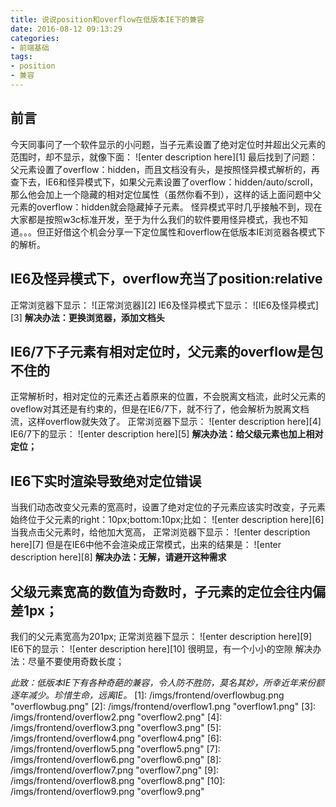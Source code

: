 ```yaml
---
title: 说说position和overflow在低版本IE下的兼容
date: 2016-08-12 09:13:29
categories:
- 前端基础
tags: 
- position
- 兼容
---
```

## 前言
今天同事问了一个软件显示的小问题，当子元素设置了绝对定位时并超出父元素的范围时，却不显示，就像下面：
![enter description here][1]
最后找到了问题：父元素设置了overflow：hidden，而且文档没有头，是按照怪异模式解析的，再查下去，IE6和怪异模式下，如果父元素设置了overflow：hidden/auto/scroll，那么他会加上一个隐藏的相对定位属性（虽然你看不到），这样的话上面问题中父元素的overflow：hidden就会隐藏掉子元素。
怪异模式平时几乎接触不到，现在大家都是按照w3c标准开发，至于为什么我们的软件要用怪异模式，我也不知道。。。但正好借这个机会分享一下定位属性和overflow在低版本IE浏览器各模式下的解析。

## IE6及怪异模式下，overflow充当了position:relative
正常浏览器下显示：
![正常浏览器][2]
IE6及怪异模式下显示：
![IE6及怪异模式][3]
**解决办法：更换浏览器，添加文档头**
## IE6/7下子元素有相对定位时，父元素的overflow是包不住的
正常解析时，相对定位的元素还占着原来的位置，不会脱离文档流，此时父元素的oveflow对其还是有约束的，但是在IE6/7下，就不行了，他会解析为脱离文档流，这样overflow就失效了。
正常浏览器下显示：
![enter description here][4]
IE6/7下的显示：
![enter description here][5]
**解决办法：给父级元素也加上相对定位；**
## IE6下实时渲染导致绝对定位错误
当我们动态改变父元素的宽高时，设置了绝对定位的子元素应该实时改变，子元素始终位于父元素的right：10px;bottom:10px;比如：
![enter description here][6]
当我点击父元素时，给他加大宽高，
正常浏览器下显示：
![enter description here][7]
但是在IE6中他不会渲染成正常模式，出来的结果是：
![enter description here][8]
**解决办法：无解，请避开这种需求**
## 父级元素宽高的数值为奇数时，子元素的定位会往内偏差1px；
我们的父元素宽高为201px;
正常浏览器下显示：
![enter description here][9]
IE6下的显示：
![enter description here][10]
很明显，有一个小小的空隙
解决办法：尽量不要使用奇数长度；

*此致：低版本IE下有各种奇葩的兼容，令人防不胜防，莫名其妙，所幸近年来份额逐年减少。珍惜生命，远离IE。*
  [1]: /imgs/frontend/overflowbug.png "overflowbug.png"
  [2]: /imgs/frontend/overflow1.png "overflow1.png"
  [3]: /imgs/frontend/overflow2.png "overflow2.png"
  [4]: /imgs/frontend/overflow3.png "overflow3.png"
  [5]: /imgs/frontend/overflow4.png "overflow4.png"
  [6]: /imgs/frontend/overflow5.png "overflow5.png"
  [7]: /imgs/frontend/overflow6.png "overflow6.png"
  [8]: /imgs/frontend/overflow7.png "overflow7.png"
  [9]: /imgs/frontend/overflow8.png "overflow8.png"
  [10]: /imgs/frontend/overflow9.png "overflow9.png"
